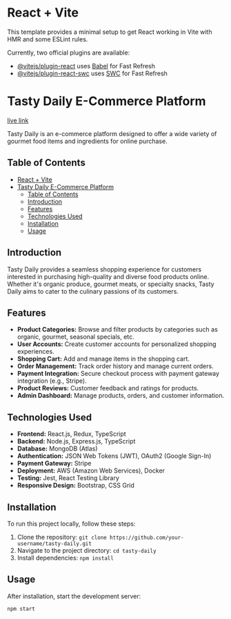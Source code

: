 # React + Vite

This template provides a minimal setup to get React working in Vite with HMR and some ESLint rules.

Currently, two official plugins are available:

- [@vitejs/plugin-react](https://github.com/vitejs/vite-plugin-react/blob/main/packages/plugin-react/README.md) uses [Babel](https://babeljs.io/) for Fast Refresh
- [@vitejs/plugin-react-swc](https://github.com/vitejs/vite-plugin-react-swc) uses [SWC](https://swc.rs/) for Fast Refresh

# Tasty Daily E-Commerce Platform

[live link](https://tasty-daily-ecommerce.web.app/)

Tasty Daily is an e-commerce platform designed to offer a wide variety of gourmet food items and ingredients for online purchase.

## Table of Contents

- [React + Vite](#react--vite)
- [Tasty Daily E-Commerce Platform](#tasty-daily-e-commerce-platform)
  - [Table of Contents](#table-of-contents)
  - [Introduction](#introduction)
  - [Features](#features)
  - [Technologies Used](#technologies-used)
  - [Installation](#installation)
  - [Usage](#usage)

## Introduction

Tasty Daily provides a seamless shopping experience for customers interested in purchasing high-quality and diverse food products online. Whether it's organic produce, gourmet meats, or specialty snacks, Tasty Daily aims to cater to the culinary passions of its customers.

## Features

- **Product Categories:** Browse and filter products by categories such as organic, gourmet, seasonal specials, etc.
- **User Accounts:** Create customer accounts for personalized shopping experiences.
- **Shopping Cart:** Add and manage items in the shopping cart.
- **Order Management:** Track order history and manage current orders.
- **Payment Integration:** Secure checkout process with payment gateway integration (e.g., Stripe).
- **Product Reviews:** Customer feedback and ratings for products.
- **Admin Dashboard:** Manage products, orders, and customer information.

## Technologies Used

- **Frontend:** React.js, Redux, TypeScript
- **Backend:** Node.js, Express.js, TypeScript
- **Database:** MongoDB (Atlas)
- **Authentication:** JSON Web Tokens (JWT), OAuth2 (Google Sign-In)
- **Payment Gateway:** Stripe
- **Deployment:** AWS (Amazon Web Services), Docker
- **Testing:** Jest, React Testing Library
- **Responsive Design:** Bootstrap, CSS Grid

## Installation

To run this project locally, follow these steps:

1. Clone the repository: `git clone https://github.com/your-username/tasty-daily.git`
2. Navigate to the project directory: `cd tasty-daily`
3. Install dependencies: `npm install`

## Usage

After installation, start the development server:

```bash
npm start
